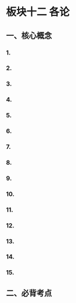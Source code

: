 # 板块十二 各论

## 一、核心概念
### 1. 

### 2. 

### 3. 

### 4. 

### 5. 

### 6. 

### 7. 

### 8. 

### 9. 

### 10. 

### 11. 

### 12. 

### 13. 

### 14. 

### 15. 

## 二、必背考点








